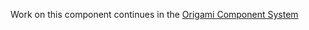 Work on this component continues in the [Origami Component System](https://github.com/Financial-Times/origami/tree/main/components/labels)
